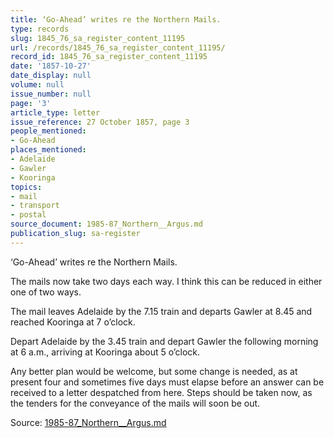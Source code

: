 ```yaml
---
title: ‘Go-Ahead’ writes re the Northern Mails.
type: records
slug: 1845_76_sa_register_content_11195
url: /records/1845_76_sa_register_content_11195/
record_id: 1845_76_sa_register_content_11195
date: '1857-10-27'
date_display: null
volume: null
issue_number: null
page: '3'
article_type: letter
issue_reference: 27 October 1857, page 3
people_mentioned:
- Go-Ahead
places_mentioned:
- Adelaide
- Gawler
- Kooringa
topics:
- mail
- transport
- postal
source_document: 1985-87_Northern__Argus.md
publication_slug: sa-register
---
```


‘Go-Ahead’ writes re the Northern Mails.

The mails now take two days each way.  I think this can be reduced in either one of two ways.

The mail leaves Adelaide by the 7.15 train and departs Gawler at 8.45 and reached Kooringa at 7 o’clock.

Depart Adelaide by the 3.45 train and depart Gawler the following morning at 6 a.m., arriving at Kooringa about 5 o’clock.

Any better plan would be welcome, but some change is needed, as at present four and sometimes five days must elapse before an answer can be received to a letter despatched from here.  Steps should be taken now, as the tenders for the conveyance of the mails will soon be out.

Source: [1985-87_Northern__Argus.md](/downloads/markdown/1985-87_Northern__Argus.md)
